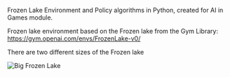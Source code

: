Frozen Lake Environment and Policy algorithms in Python, created for AI in Games module.

Frozen lake environment based on the Frozen lake from the Gym Library: https://gym.openai.com/envs/FrozenLake-v0/

There are two different sizes of the Frozen lake

![Big Frozen Lake](https://user-images.githubusercontent.com/60785645/105031109-b96ee900-5a4c-11eb-89ee-410c22a8fdc5.png)
